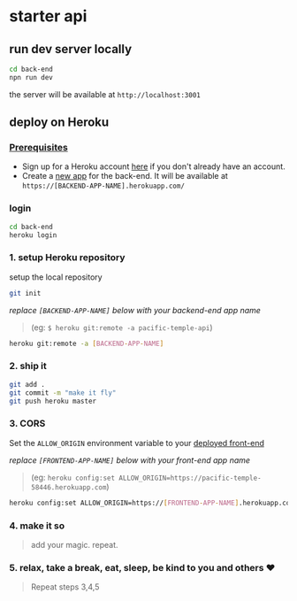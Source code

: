 # starter api

## run dev server locally

```bash
cd back-end
npn run dev
```

the server will be available at `http://localhost:3001`

## deploy on Heroku

### [Prerequisites](https://github.com/mihaelamiches/shipit/blob/master/README.md)

- Sign up for a Heroku account [here](https://signup.heroku.com/) if you don't already have an account.
- Create a [new app](https://dashboard.heroku.com/new-app) for the back-end. It will be available at `https://[BACKEND-APP-NAME].herokuapp.com/`

### login

```bash
cd back-end
heroku login
```

### 1. setup Heroku repository

setup the local repository

```bash
git init
```

_replace `[BACKEND-APP-NAME]` below with your backend-end app name_
> (eg: `$ heroku git:remote -a pacific-temple-api`)

```bash
heroku git:remote -a [BACKEND-APP-NAME]
```

### 2. ship it

```bash
git add .
git commit -m "make it fly"
git push heroku master
```

### 3. CORS

Set the `ALLOW_ORIGIN` environment variable to your [deployed front-end](https://github.com/mihaelamiches/shipit/blob/master/front-end/README.md)

_replace `[FRONTEND-APP-NAME]` below with your front-end app name_
> (eg: `heroku config:set ALLOW_ORIGIN=https://pacific-temple-58446.herokuapp.com`)

```bash
heroku config:set ALLOW_ORIGIN=https://[FRONTEND-APP-NAME].herokuapp.com
```

### 4. make it so

> add your magic. repeat.

### 5. relax, take a break, eat, sleep, be kind to you and others ❤️

> Repeat steps 3,4,5